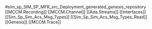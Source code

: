 #sim_sp_SIM_SP_MFR_src_Deployment_generated_genesis_repository
[[MCCM.Recording]]
[[MCCM.Channel]]
[[Ada.Streams]]
[[Interfaces]]
[[Sim_Sp_Sim_Acs_Msg_Types]]
[[Sim_Sp_Sim_Acs_Msg_Types_Read]]
[[Genesis]]
[[MCCM.Trace]]
